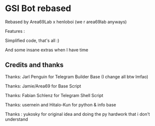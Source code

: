 # GSI Bot rebased #

Rebased by Area69Lab x henloboi (we r area69lab anyways)

Features : 

Simplified code, that's all :)

And some insane extras when I have time


## Credits and thanks ##

Thanks: Jarl Penguin for Telegram Builder Base (I change all btw lmfao)

Thanks: Jamie/Area69 for Base Script

Thanks: Fabian Schlenz for Telegram Shell Script

Thanks: usernein and Hitalo-Kun for python & info base

Thanks : yukosky for original idea and doing the py hardwork that i don't understand
